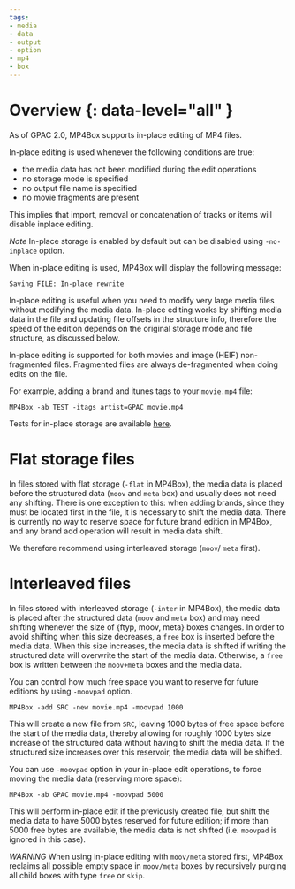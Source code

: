 ```yaml
---
tags:
- media
- data
- output
- option
- mp4
- box
---
```


# Overview {: data-level="all" }

As of GPAC 2.0, MP4Box supports in-place editing of MP4 files.

In-place editing is used whenever the following conditions are true:

- the media data has not been modified during the edit operations
- no storage mode is specified
- no output file name is specified
- no movie fragments are present

This implies that import, removal or concatenation of tracks or items will disable inplace editing.

_Note_ In-place storage is enabled by default but can be disabled using `-no-inplace` option.

When in-place editing is used, MP4Box will display the following message:
```
Saving FILE: In-place rewrite
```

In-place editing is useful when you need to modify very large media files without modifying the media data.
In-place editing works by shifting media data in the file and updating file offsets in the structure info, therefore the speed of the edition depends on the original storage mode and file structure, as discussed below.   

In-place editing is supported for both movies and image (HEIF) non-fragmented files. Fragmented files are always de-fragmented when doing edits on the file.

For example, adding a brand and itunes tags to your `movie.mp4` file:

```
MP4Box -ab TEST -itags artist=GPAC movie.mp4
```

Tests for in-place storage are available [here](https://github.com/gpac/testsuite/blob/master/scripts/mp4box-inplace.sh).


# Flat storage files 

In files stored with flat storage (`-flat` in MP4Box), the media data is placed before the structured data (`moov` and `meta`  box) and usually does not need any shifting. There is one exception to this: when adding brands, since they must be located first in the file, it is necessary to shift the media data. There is currently no way to reserve space for future brand edition in MP4Box, and any brand add operation will result in media data shift. 

We therefore recommend using interleaved storage (`moov`/ `meta`  first).


# Interleaved files 

In files stored with interleaved storage (`-inter` in MP4Box), the media data is placed after the structured data (`moov` and `meta`  box) and may need shifting whenever the size of {ftyp, moov, meta} boxes changes. In order to avoid shifting when this size decreases, a `free` box is inserted before the media data.
When this size increases, the media data is shifted if writing the structured data will overwrite the start of the media data. Otherwise, a `free` box is written between the `moov+meta` boxes and  the media data.

You can control how much free space you want to reserve for future editions by using `-moovpad` option.
   
```
MP4Box -add SRC -new movie.mp4 -moovpad 1000
```

This will create a new file from `SRC`, leaving 1000 bytes of free space before the start of the media data, thereby allowing for roughly 1000 bytes size increase of the structured data without having to shift the media data. If the structured size increases over this reservoir, the media data will be shifted.

You can use `-moovpad` option in your in-place edit operations, to force moving the media data (reserving more space):
 
```
MP4Box -ab GPAC movie.mp4 -moovpad 5000
```

This will perform in-place edit if the previously created file, but shift the media data to have 5000 bytes reserved for future edition; if more than 5000 free bytes are available, the media data is not shifted (i.e. `moovpad` is ignored in this case).


_WARNING_ When using in-place editing with `moov/meta` stored first,  MP4Box reclaims all possible empty space in `moov/meta`  boxes by recursively purging all child boxes with type `free` or `skip`.
 

